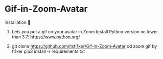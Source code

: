 # Gif-in-Zoom-Avatar
Installation 🚀

1) Lets you put a gif on your avatar in Zoom 
Install Python version no lower than 3.7:
https://www.python.org/



2) git clone https://github.com/itsfl1ker/Gif-in-Zoom-Avatar
cd  zoom gif by fl1ker
pip3 install -r requirements.txt
